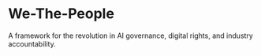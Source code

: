 # We-The-People
A framework for the revolution in AI governance, digital rights, and industry accountability.
